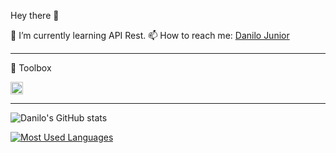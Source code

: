  Hey there 👋

🌱 I’m currently learning API Rest.
📫 How to reach me: [Danilo Junior](https://www.linkedin.com/in/danilogarciajr/ "linkedin")

___

🧰 Toolbox
<div>
<img width="20" height="20" src="(https://user-images.githubusercontent.com/60882968/152864062-61d7e17f-c86f-4a24-b849-b9fd39c6d6f5.png">
 
</div>


___

![Danilo's GitHub stats](https://github-readme-stats.vercel.app/api?username=TheDanOfCourse&show_icons=true&theme=dark)

[![Most Used Languages](https://github-readme-stats.vercel.app/api/top-langs/?username=TheDanOfCourse)](https://github.com/TheDanOfCourse&show_icons=true&theme=dark/github-readme-stats)


